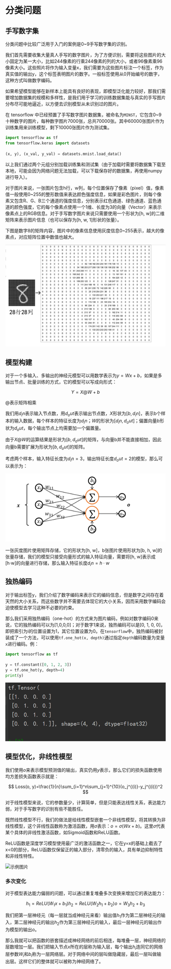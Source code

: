 # 分类问题

## 手写数字集

分类问题中比较广泛用于入门的案例是0~9手写数字集的识别。

我们首先需要收集大量真人手写的数字图片，为了方便识别，需要将这些图片的大小固定为某一大小，比如244像素的行乘244像素的列的大小，或者96像素乘96像素大小。这些照片将作为输入变量x，我们需要为这些图片标注一个标签，作为真实值的输出y，这个标签表明图片的数字。一般标签使用从0开始编号的数字，这种方式叫做数字编码。

如果希望模型能够在新样本上能具有良好的表现，即模型泛化能力较好，那我们需要增加数据集的规模和多样性，是我们用于学习的训练数据集能与真实的手写图片分布尽可能地逼近，以方便去识别模型从未识别过的图片。

在 tensorflow 中已经预置了手写数字图片数据集，被命名为`MINST`，它包含0~9十种数字的图片，每种数字图片7000张，总共70000张。其中60000张图片作为训练集用来训练模型，剩下10000张图片作为测试集。

```python
import tensorflow as tf
from tensorflow.keras import datasets

(x, y), (x_val, y_val) = datasets.mnist.load_data()
```

以上我们通过两个元组分别加载训练集和测试集（由于加载时需要将数据集下载至本地，可能会因为网络问题无法加载，可以下载保存好的数据集，再使用numpy进行导入）。

对于图片来说，一张图片包含h行，w列，每个位置保存了像素（pixel）值，像素值一般使用0~255的整形数值来表达颜色强度信息，如果是彩色图片，则每个像素又包含R、G、B三个通道的强度信息，分别表示红色通道、绿色通道、蓝色通道的颜色强度，它的每个像素点使用一个1维、长度为3的向量（Vector）来表示像素点上的RGB信息。对于手写数字图片来说只需要使用一个形状为[h, w]的二维矩阵来表示图片信息（也可以保存为[h, w, 1]形状的张量）。

下图是数字8的矩阵内容，图片中的像素信息使用灰度信息0~255表示，越大的像素点，对应矩阵位置中数值也越大。

![示例图片](./img/1.png)

## 模型构建

对于一个多输入、多输出的神经元模型可以用数学表示为$y=Wx+b$，如果是多输出节点、批量训练的方式，它的模型可以写成向形式：

$$
Y=X@W+b
$$

@表示矩阵相乘

我们用$d_in$表示输入节点数，用$d_out$表示输出节点数，$X$形状为$[b, d_in]$，表示b个样本的输入数据，每个样本的特征长度为$d_in$；$W$的形状为$[d_in, d_out]$；偏置向量$b$形状为$d_out$，每个输出节点上均需要加一个偏置量。

由于$X@W$的运算结果是形状为$[b, d_out]$的矩阵，与向量b并不能直接相加，因此向量b需要扩展为形状为$[b, d_out]$的矩阵。

考虑两个样本，输入特征长度为$d_in=3$，输出特征长度$d_out=2$的模型，那么可以表示为：

![示例图片](./img/2.png)

一张灰度图片使用矩阵存储，它的形状为[h, w]，b张图片使用形状为[b, h, w]的张量存储，我们的模型只接受向量形式的输入特征向量，需要将[h, w]表示成[h·w]的向量进行存储，那么输入特征长度$d_in = h·w$

## 独热编码

对于输出标签y，我们介绍了数字编码来表示它的编码信息，但是数字之间存在着天然的大小关系，而这些数字并不需要去体现它的大小关系，因而采用数字编码会迫使模型去学习这种不必要的约束。

那么我们采用独热编码（one-hot）的方式来为图片编码，例如对数字编码0来说，它的独热编码可以为[1,0,0,0]；对于数字1来说，独热编码可以是[0, 1, 0, 0]，即把索引为i的位置设置为1，其它位置设置为0。在`tensorflow`中，独热编码被封装成了一个方法，可以使用`tf.one_hot(x, depth)`通过指定`depth`编码数量为变量`x`进行编码。例：

```python
import tensorflow as tf

y = tf.constant([0, 1, 2, 3])
y = tf.one_hot(y, depth=4)
print(y)
```

![运行结果](./img/3.png)

## 模型优化，非线性模型

我们使用$o$来表示模型预测值的输出，真实仍用$y$表示，那么它们的损失函数使用均方差损失函数表示就是：

$$
Loss(o, y)=\frac{1}{n}\sum_{i=1}^n\sum_{j=1}^{10}(o_j^{(i)}-y_j^{(i)})^2
$$

对于线性模型来说，它的参数量少，计算简单，但是只能表达线性关系，表达能力弱，对于手写数字的识别有些不能胜任。

既然线性模型不行，我们的做法是给线性模型嵌套一个非线性模型，将其转换为非线性模型，这个非线性函数称为激活函数，用$\sigma$表示：$o=\sigma(Wx+b)$。这里$\sigma$代表某个具体的非线性激活函数，如Sigmoid函数和ReLU函数。

ReLU函数是深度学习模型使用最广泛的激活函数之一，它在y=x的基础上截去了x<0的部分，ReLU函数仅保留正的输入部分，清零负的输入，具有单边抑制特性和非线性特性。

![示例图片](./img/4.png)

### 多次变化

对于模型表达能力偏弱的问题，可以通过重复堆叠多次变换来增加它的表达能力：

$$
h_1=ReLU(W_1x+b_1)
h_2=ReLU(W_2h_1+b_2)
o=W_3h_2+b_3
$$

我们把第一层神经元（每一层就当成神经元来看）输出值$h_1$作为第二层神经元的输入，第二层神经元的输出$h_2$作为第三层神经元的输入，最后一层神经元的输出作为模型的输出$o$。

那么我就可以把函数的嵌套描述成神经网络的前后相连，每堆叠一层，神经网络的层数增加一层。我们把输入节点$x$所在的层称为输入层，每个输出$h_i$连同它的网络层参数$W_i$和$b_i$称为一层网络层。对于网络中间的层叫做隐藏层，最后一层叫做输出层。这样它们的整体就可以被称为神经网络了。

